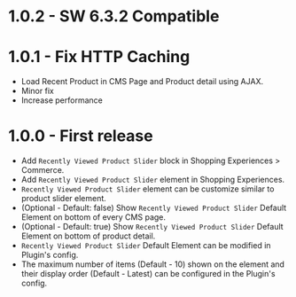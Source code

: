 # 1.0.2 - SW 6.3.2 Compatible

# 1.0.1 - Fix HTTP Caching
- Load Recent Product in CMS Page and Product detail using AJAX.
- Minor fix
- Increase performance

# 1.0.0 - First release
- Add `Recently Viewed Product Slider` block in Shopping Experiences > Commerce.
- Add `Recently Viewed Product Slider` element in Shopping Experiences.
- `Recently Viewed Product Slider` element can be customize similar to product slider element.
- (Optional - Default: false) Show `Recently Viewed Product Slider` Default Element on bottom of every CMS page.
- (Optional - Default: true) Show `Recently Viewed Product Slider` Default Element on bottom of product detail.
- `Recently Viewed Product Slider` Default Element can be modified in Plugin's config.
- The maximum number of items (Default - 10) shown on the element and their display order (Default - Latest) can be configured in the Plugin's config.

